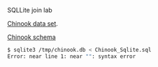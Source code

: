SQLLite join lab

[Chinook data set](https://chinookdatabase.codeplex.com/).

[Chinook schema](https://chinookdatabase.codeplex.com/wikipage?title=Chinook_Schema&referringTitle=Home)

```bash
$ sqlite3 /tmp/chinook.db < Chinook_Sqlite.sql
Error: near line 1: near "": syntax error
```